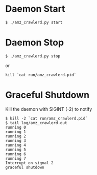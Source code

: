 Daemon Start
==

```
$ ./amz_crawlerd.py start
```
Daemon Stop
==

```
$ ./amz_crawlerd.py stop
```

or

```
kill `cat run/amz_crawlerd.pid`
```

Graceful Shutdown
==

Kill the daemon with SIGINT (-2) to notify

```
$ kill -2 `cat run/amz_crawlerd.pid`
$ tail log/amz_crawlerd.out
running 0
running 1
running 2
running 3
running 4
running 5
running 6
running 7
Interrupt on signal 2
graceful shutdown
```

